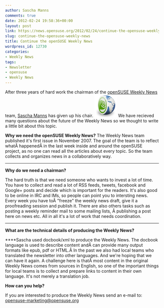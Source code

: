 ```yaml
---
author: Sascha Manns
comments: true
date: 2012-02-24 19:58:36+00:00
layout: post
link: https://news.opensuse.org/2012/02/24/continue-the-opensuse-weekly-news/
slug: continue-the-opensuse-weekly-news
title: Continue the openSUSE Weekly News
wordpress_id: 12730
categories:
- Weekly News
tags:
- Newsletter
- opensuse
- Weekly News
---
```


After three years of hard work the chairman of the [openSUSE Weekly News](http://en.opensuse.org/Portal:Weekly_news) team, [Sascha Manns](https://connect.opensuse.org/pg/profile/saigkill) has given up his chair. [![](/wp-content/uploads/2012/02/OWN-oxygen-Planet-SUSE.png)](http://news.opensuse.org/2012/02/24/continue-the-opensuse-weekly-news/own-oxygen-planet-suse/) We have recieved many questions about the future of the Weekly News so we thought to write a little bit about this topic.
<!-- more -->

**Why we need the openSUSE Weekly News?**
The Weekly News team published it's first issue in November 2007. The goal of the team is to reflect whatÂ happenedÂ in the last week inside and around the openSUSE project, as no one can read all the articles about every topic. So the team collects and organizes news in a collaboratively way.
****

**Why do we need a chairman?**

The hard truth is that we need someone who wants to invest a lot of time. You have to collect and read a lot of RSS feeds, tweets, facebook and Google+ posts and decide which is important for the readers. It's also good to be online in IRC and IMs, so people can point you to intersting news. Every week you have toÂ "freeze" the weekly news draft, give it a proofreading session and publish it. There are also others tasks such as posting a weekly reminder mail to some mailing lists, Â publishing a post here on news etc. All in all it's a lot of work that needs coordination.
****

**What are the technical details of producing the Weekly News?**

****Sascha used docbook/xml to produce the Weekly News. The docbook language is used to describe content andÂ can provide many output formats like epub, pdf or HTML.Â In the past we also had local teams who translated the newsletter into other languages. And we're hoping that we can have it again. A challenge here is thatÂ most content in the original Weekly News comes from sources in English, so one of the important things for local teams is to collect and prepare links to content in their own language. It's not merely a translation job.



**How can you help?**

If you are interested to produce the Weekly News send an e-mail to: opensuse-marketing@opensuse.org
